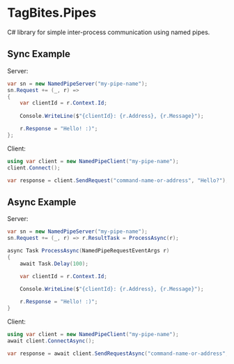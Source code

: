 # TagBites.Pipes

C# library for simple inter-process communication using named pipes.

## Sync Example

Server:
```csharp
var sn = new NamedPipeServer("my-pipe-name");
sn.Request += (_, r) =>
{
    var clientId = r.Context.Id;
            
    Console.WriteLine($"{clientId}: {r.Address}, {r.Message}");

    r.Response = "Hello! :)";
};
```

Client:
```csharp
using var client = new NamedPipeClient("my-pipe-name");
client.Connect();

var response = client.SendRequest("command-name-or-address", "Hello?");
```

## Async Example

Server:
```csharp
var sn = new NamedPipeServer("my-pipe-name");
sn.Request += (_, r) => r.ResultTask = ProcessAsync(r);

async Task ProcessAsync(NamedPipeRequestEventArgs r)
{
    await Task.Delay(100);

    var clientId = r.Context.Id;
            
    Console.WriteLine($"{clientId}: {r.Address}, {r.Message}");

    r.Response = "Hello! :)";
}
```

Client:
```csharp
using var client = new NamedPipeClient("my-pipe-name");
await client.ConnectAsync();

var response = await client.SendRequestAsync("command-name-or-address", "Hello?");
```

